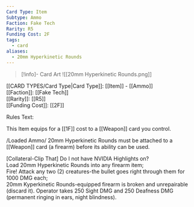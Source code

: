 ```yaml
---
Card Type: Item
Subtype: Ammo
Faction: Fake Tech
Rarity: R5
Funding Cost: 2F
tags:
  - card
aliases:
  - 20mm Hyperkinetic Rounds
---
```

> [!info]- Card Art
> ![[20mm Hyperkinetic Rounds.png]]

[[CARD TYPES/Card Type|Card Type]]: [[Item]] - [[Ammo]]  
[[Faction]]: [[Fake Tech]]  
[[Rarity]]: [[R5]]  
[[Funding Cost]]: [[2F]]  

Rules Text:  

This Item equips for a [[1F]] cost to a [[Weapon]] card you control.  

/Loaded Ammo/ 20mm Hyperkinetic Rounds must be attached to a [[Weapon]] card (a firearm) before its ability can be used.  

[Collateral-Clip That] Do I not have NVIDIA Highlights on?  
Load 20mm Hyperkinetic Rounds into any firearm item;  
Fire! Attack any two (2) creatures-the bullet goes right through them for 1000 DMG each;  
20mm Kyperkinetic Rounds-equipped firearm is broken and unrepairable (discard it). Operator takes 250 Sight DMG and 250 Deafness DMG (permanent ringing in ears, night blindness).  